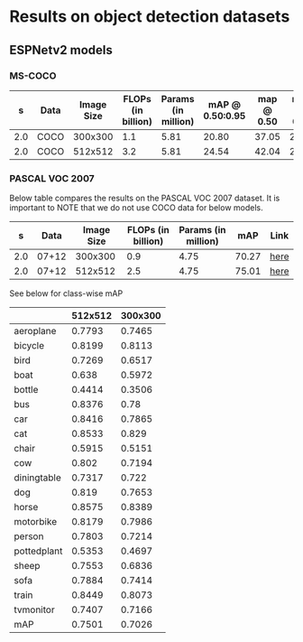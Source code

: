# Results on object detection datasets


## ESPNetv2 models

### MS-COCO

| s | Data | Image Size | FLOPs (in billion) | Params (in million) | mAP @ 0.50:0.95 | map @ 0.50 | mAP @ 0.75| Link |
|---|---|---|---|---|---| --- | --- | --- |
| 2.0 | COCO | 300x300 | 1.1 | 5.81 | 20.80 | 37.05 | 20.36 | [here](/model/detection/model_zoo/espnetv2/espnetv2_s_2.0_coco_300x300.pth) |
| 2.0 | COCO | 512x512 | 3.2 | 5.81 | 24.54 | 42.04 | 25.21 | [here](/model/detection/model_zoo/espnetv2/espnetv2_s_2.0_coco_512x512.pth) |


### PASCAL VOC 2007
Below table compares the results on the PASCAL VOC 2007 dataset. It is important to NOTE that we do not use COCO data for below models.

| s | Data | Image Size | FLOPs (in billion) | Params (in million) | mAP | Link |
|---|---|---|---|---|---| --- |
| 2.0 | 07+12 | 300x300 | 0.9 | 4.75 | 70.27 | [here](/model/detection/model_zoo/espnetv2/espnetv2_s_2.0_pascal_300x300.pth) |
| 2.0 | 07+12 | 512x512 | 2.5 | 4.75 | 75.01 | [here](/model/detection/model_zoo/espnetv2/espnetv2_s_2.0_pascal_512x512.pth) |


See below for class-wise mAP

|             | 512x512 | 300x300 | 
|-------------|---------|---------|
| aeroplane   | 0.7793  | 0.7465  | 
| bicycle     | 0.8199  | 0.8113  | 
| bird        | 0.7269  | 0.6517  | 
| boat        | 0.638   | 0.5972  | 
| bottle      | 0.4414  | 0.3506  | 
| bus         | 0.8376  | 0.78    | 
| car         | 0.8416  | 0.7865  | 
| cat         | 0.8533  | 0.829   | 
| chair       | 0.5915  | 0.5151  | 
| cow         | 0.802   | 0.7194  | 
| diningtable | 0.7317  | 0.722   | 
| dog         | 0.819   | 0.7653  | 
| horse       | 0.8575  | 0.8389  | 
| motorbike   | 0.8179  | 0.7986  | 
| person      | 0.7803  | 0.7214  | 
| pottedplant | 0.5353  | 0.4697  | 
| sheep       | 0.7553  | 0.6836  | 
| sofa        | 0.7884  | 0.7414  | 
| train       | 0.8449  | 0.8073  | 
| tvmonitor   | 0.7407  | 0.7166  | 
| mAP         | 0.7501  | 0.7026  | 




